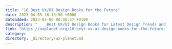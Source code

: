 ```yaml
---
title: "10 Best UX/UI Design Books for the Future"
date: 2023-04-05 16:13:50 +0000
dateadded: 2023-04-06 00:00:47 +0100
description: "    Best UX/UI Design Books for Latest Design Trends and Technologies  Continue reading on UX Planet »  "
link: "https://uxplanet.org/10-best-ux-ui-design-books-for-the-future-1e16a70d1a47?source=rss----819cc2aaeee0---4"
category:
directory: _directory/ux-planet.md
---
```

